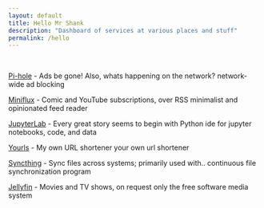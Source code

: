 ```yaml
---
layout: default
title: Hello Mr Shank
description: "Dashboard of services at various places and stuff"
permalink: /hello
---
```


<br>

[Pi-hole](https://pi.knhash.in) - Ads be gone! Also, whats happening on the network?
<span class="marginnote">network-wide ad blocking</span>

[Miniflux](https://miniflux.knhash.in) - Comic and YouTube subscriptions, over RSS
<span class="marginnote">minimalist and opinionated feed reader</span>

[JupyterLab](https://jupyterlab.knhash.in) - Every great story seems to begin with Python 
<span class="marginnote">ide for jupyter notebooks, code, and data</span>

[Yourls](https://url.knhash.in) - My own URL shortener
<span class="marginnote">your own url shortener</span>

[Syncthing](https://sync.knhash.in) - Sync files across systems; primarily used with..
<span class="marginnote">continuous file synchronization program</span>

[Jellyfin](https://jellyfin.knhash.in) - Movies and TV shows, on request only
<span class="marginnote">the free software media system</span>

